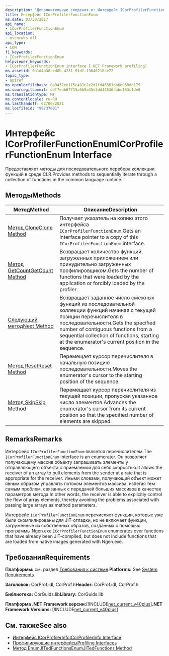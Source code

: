 ```yaml
---
description: 'Дополнительные сведения о: Интерфейс ICorProfilerFunctionEnum'
title: Интерфейс ICorProfilerFunctionEnum
ms.date: 03/30/2017
api_name:
- ICorProfilerFunctionEnum
api_location:
- mscorwks.dll
api_type:
- COM
f1_keywords:
- ICorProfilerFunctionEnum
helpviewer_keywords:
- ICorProfilerFunctionEnum interface [.NET Framework profiling]
ms.assetid: 0a1d4a38-cd0b-4231-91df-13646218ae72
topic_type:
- apiref
ms.openlocfilehash: 0a9437ee1f5c481c2c2d1fd46361da6e938dd179
ms.sourcegitcommit: ddf7edb67715a5b9a45e3dd44536dabc153c1de0
ms.translationtype: MT
ms.contentlocale: ru-RU
ms.lasthandoff: 02/06/2021
ms.locfileid: "99737601"
---
```

# <a name="icorprofilerfunctionenum-interface"></a><span data-ttu-id="b695d-103">Интерфейс ICorProfilerFunctionEnum</span><span class="sxs-lookup"><span data-stu-id="b695d-103">ICorProfilerFunctionEnum Interface</span></span>

<span data-ttu-id="b695d-104">Предоставляет методы для последовательного перебора коллекции функций в среде CLR.</span><span class="sxs-lookup"><span data-stu-id="b695d-104">Provides methods to sequentially iterate through a collection of functions in the common language runtime.</span></span>  
  
## <a name="methods"></a><span data-ttu-id="b695d-105">Методы</span><span class="sxs-lookup"><span data-stu-id="b695d-105">Methods</span></span>  
  
|<span data-ttu-id="b695d-106">Метод</span><span class="sxs-lookup"><span data-stu-id="b695d-106">Method</span></span>|<span data-ttu-id="b695d-107">Описание</span><span class="sxs-lookup"><span data-stu-id="b695d-107">Description</span></span>|  
|------------|-----------------|  
|[<span data-ttu-id="b695d-108">Метод Clone</span><span class="sxs-lookup"><span data-stu-id="b695d-108">Clone Method</span></span>](icorprofilerfunctionenum-clone-method.md)|<span data-ttu-id="b695d-109">Получает указатель на копию этого интерфейса `ICorProfilerFunctionEnum`.</span><span class="sxs-lookup"><span data-stu-id="b695d-109">Gets an interface pointer to a copy of this `ICorProfilerFunctionEnum` interface.</span></span>|  
|[<span data-ttu-id="b695d-110">Метод GetCount</span><span class="sxs-lookup"><span data-stu-id="b695d-110">GetCount Method</span></span>](icorprofilerfunctionenum-getcount-method.md)|<span data-ttu-id="b695d-111">Возвращает количество функций, загруженных приложением или принудительно загруженных профилировщиком.</span><span class="sxs-lookup"><span data-stu-id="b695d-111">Gets the number of functions that were loaded by the application or forcibly loaded by the profiler.</span></span>|  
|[<span data-ttu-id="b695d-112">Следующий метод</span><span class="sxs-lookup"><span data-stu-id="b695d-112">Next Method</span></span>](icorprofilerfunctionenum-next-method.md)|<span data-ttu-id="b695d-113">Возвращает заданное число смежных функций из последовательной коллекции функций начиная с текущей позиции перечислителя в последовательности.</span><span class="sxs-lookup"><span data-stu-id="b695d-113">Gets the specified number of contiguous functions from a sequential collection of functions, starting at the enumerator's current position in the sequence.</span></span>|  
|[<span data-ttu-id="b695d-114">Метод Reset</span><span class="sxs-lookup"><span data-stu-id="b695d-114">Reset Method</span></span>](icorprofilerfunctionenum-reset-method.md)|<span data-ttu-id="b695d-115">Перемещает курсор перечислителя в начальную позицию последовательности.</span><span class="sxs-lookup"><span data-stu-id="b695d-115">Moves the enumerator's cursor to the starting position of the sequence.</span></span>|  
|[<span data-ttu-id="b695d-116">Метод Skip</span><span class="sxs-lookup"><span data-stu-id="b695d-116">Skip Method</span></span>](icorprofilerfunctionenum-skip-method.md)|<span data-ttu-id="b695d-117">Перемещает курсор перечислителя из текущей позиции, пропуская указанное число элементов.</span><span class="sxs-lookup"><span data-stu-id="b695d-117">Advances the enumerator's cursor from its current position so that the specified number of elements are skipped.</span></span>|  
  
## <a name="remarks"></a><span data-ttu-id="b695d-118">Remarks</span><span class="sxs-lookup"><span data-stu-id="b695d-118">Remarks</span></span>  

 <span data-ttu-id="b695d-119">Интерфейс `ICorProfilerFunctionEnum` является перечислителем.</span><span class="sxs-lookup"><span data-stu-id="b695d-119">The `ICorProfilerFunctionEnum` interface is an enumerator.</span></span> <span data-ttu-id="b695d-120">Он позволяет получающему массив объекту запрашивать элементы у отправляющего объекта с приемлемой для себя скоростью.</span><span class="sxs-lookup"><span data-stu-id="b695d-120">It allows the receiver of an array to pull elements from the sender at a rate that is appropriate for the receiver.</span></span> <span data-ttu-id="b695d-121">Иными словами, получающий объект может явным образом управлять потоком элементов массива, избегая тем самым проблем, связанных с передачей больших массивов в качестве параметров метода.</span><span class="sxs-lookup"><span data-stu-id="b695d-121">In other words, the receiver is able to explicitly control the flow of array elements, thereby avoiding the problems associated with passing large arrays as method parameters.</span></span>  
  
 <span data-ttu-id="b695d-122">Интерфейс `ICorProfilerFunctionEnum` перечисляет функции, которые уже были скомпилированы для JIT-отладки, но не включает функции, загруженные из собственных образов, созданных с помощью программы Ngen.exe.</span><span class="sxs-lookup"><span data-stu-id="b695d-122">`ICorProfilerFunctionEnum` enumerates over functions that have already been JIT-compiled, but does not include functions that are loaded from native images generated with Ngen.exe.</span></span>  
  
## <a name="requirements"></a><span data-ttu-id="b695d-123">Требования</span><span class="sxs-lookup"><span data-stu-id="b695d-123">Requirements</span></span>  

 <span data-ttu-id="b695d-124">**Платформы:** см. раздел [Требования к системе](../../get-started/system-requirements.md).</span><span class="sxs-lookup"><span data-stu-id="b695d-124">**Platforms:** See [System Requirements](../../get-started/system-requirements.md).</span></span>  
  
 <span data-ttu-id="b695d-125">**Заголовок:** CorProf.idl, CorProf.h</span><span class="sxs-lookup"><span data-stu-id="b695d-125">**Header:** CorProf.idl, CorProf.h</span></span>  
  
 <span data-ttu-id="b695d-126">**Библиотека:** CorGuids.lib</span><span class="sxs-lookup"><span data-stu-id="b695d-126">**Library:** CorGuids.lib</span></span>  
  
 <span data-ttu-id="b695d-127">**Платформа .NET Framework версии:**[!INCLUDE[net_current_v40plus](../../../../includes/net-current-v40plus-md.md)]</span><span class="sxs-lookup"><span data-stu-id="b695d-127">**.NET Framework Versions:** [!INCLUDE[net_current_v40plus](../../../../includes/net-current-v40plus-md.md)]</span></span>  
  
## <a name="see-also"></a><span data-ttu-id="b695d-128">См. также</span><span class="sxs-lookup"><span data-stu-id="b695d-128">See also</span></span>

- [<span data-ttu-id="b695d-129">Интерфейс ICorProfilerInfo</span><span class="sxs-lookup"><span data-stu-id="b695d-129">ICorProfilerInfo Interface</span></span>](icorprofilerinfo-interface.md)
- [<span data-ttu-id="b695d-130">Профилирующие интерфейсы</span><span class="sxs-lookup"><span data-stu-id="b695d-130">Profiling Interfaces</span></span>](profiling-interfaces.md)
- [<span data-ttu-id="b695d-131">Метод EnumJITedFunctions</span><span class="sxs-lookup"><span data-stu-id="b695d-131">EnumJITedFunctions Method</span></span>](icorprofilerinfo3-enumjitedfunctions-method.md)
